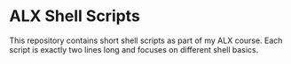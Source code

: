 # ALX Shell Scripts

This repository contains short shell scripts as part of my ALX course. Each script is exactly two lines long and focuses on different shell basics.

